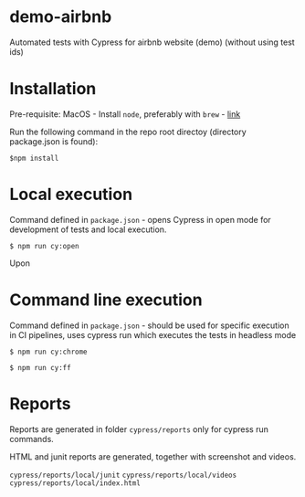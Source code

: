 # demo-airbnb

Automated tests with Cypress for airbnb website (demo) (without using test ids)

# Installation

Pre-requisite:
MacOS - Install `node`, preferably with `brew` - [link](https://formulae.brew.sh/formula/node)

Run the following command in the repo root directoy (directory package.json is found):

`$npm install`

# Local execution

Command defined in `package.json` - opens Cypress in open mode for development of tests and local execution.

`$ npm run cy:open`

Upon

# Command line execution

Command defined in `package.json` - should be used for specific execution in CI pipelines, uses cypress run which executes the tests in headless mode

`$ npm run cy:chrome`

`$ npm run cy:ff`

# Reports

Reports are generated in folder `cypress/reports` only for cypress run commands.

HTML and junit reports are generated, together with screenshot and videos.

`cypress/reports/local/junit`
`cypress/reports/local/videos`
`cypress/reports/local/index.html`
